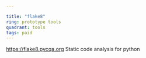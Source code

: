 ```yaml
---

title: "flake8"
ring: prototype tools
quadrant: tools
tags: paid
---
```

https://flake8.pycqa.org
Static code analysis for python
